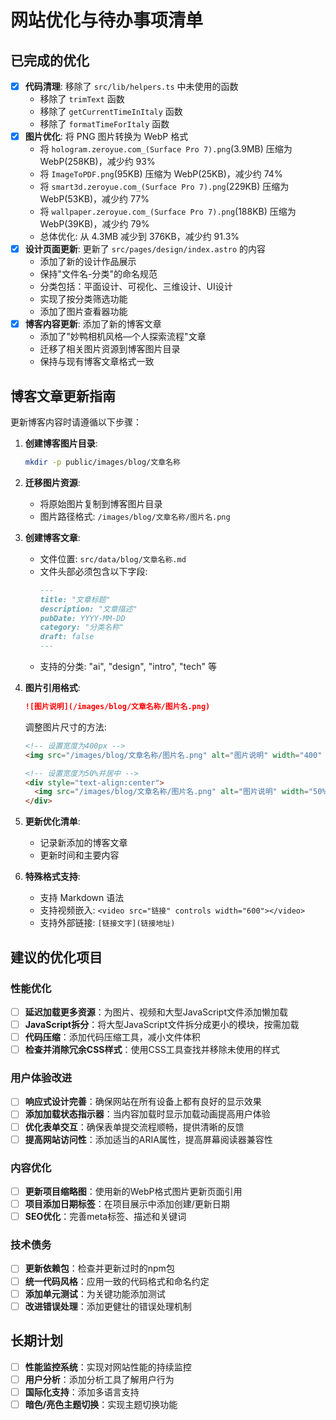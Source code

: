 # 网站优化与待办事项清单

## 已完成的优化

- [x] **代码清理**: 移除了 `src/lib/helpers.ts` 中未使用的函数
  - 移除了 `trimText` 函数
  - 移除了 `getCurrentTimeInItaly` 函数
  - 移除了 `formatTimeForItaly` 函数
- [x] **图片优化**: 将 PNG 图片转换为 WebP 格式
  - 将 `hologram.zeroyue.com_(Surface Pro 7).png`(3.9MB) 压缩为 WebP(258KB)，减少约 93%
  - 将 `ImageToPDF.png`(95KB) 压缩为 WebP(25KB)，减少约 74%
  - 将 `smart3d.zeroyue.com_(Surface Pro 7).png`(229KB) 压缩为 WebP(53KB)，减少约 77%
  - 将 `wallpaper.zeroyue.com_(Surface Pro 7).png`(188KB) 压缩为 WebP(39KB)，减少约 79%
  - 总体优化: 从 4.3MB 减少到 376KB，减少约 91.3%
- [x] **设计页面更新**: 更新了 `src/pages/design/index.astro` 的内容
  - 添加了新的设计作品展示
  - 保持"文件名-分类"的命名规范
  - 分类包括：平面设计、可视化、三维设计、UI设计
  - 实现了按分类筛选功能
  - 添加了图片查看器功能
- [x] **博客内容更新**: 添加了新的博客文章
  - 添加了"妙鸭相机风格—个人探索流程"文章
  - 迁移了相关图片资源到博客图片目录
  - 保持与现有博客文章格式一致

## 博客文章更新指南

更新博客内容时请遵循以下步骤：

1. **创建博客图片目录**:
   ```bash
   mkdir -p public/images/blog/文章名称
   ```

2. **迁移图片资源**:
   - 将原始图片复制到博客图片目录
   - 图片路径格式: `/images/blog/文章名称/图片名.png`

3. **创建博客文章**:
   - 文件位置: `src/data/blog/文章名称.md`
   - 文件头部必须包含以下字段:
     ```md
     ---
     title: "文章标题"
     description: "文章描述"
     pubDate: YYYY-MM-DD
     category: "分类名称"
     draft: false
     ---
     ```
   - 支持的分类: "ai", "design", "intro", "tech" 等

4. **图片引用格式**:
   ```md
   ![图片说明](/images/blog/文章名称/图片名.png)
   ```
   
   调整图片尺寸的方法:
   ```md
   <!-- 设置宽度为400px -->
   <img src="/images/blog/文章名称/图片名.png" alt="图片说明" width="400" />
   
   <!-- 设置宽度为50%并居中 -->
   <div style="text-align:center">
     <img src="/images/blog/文章名称/图片名.png" alt="图片说明" width="50%" />
   </div>
   ```

5. **更新优化清单**:
   - 记录新添加的博客文章
   - 更新时间和主要内容

6. **特殊格式支持**:
   - 支持 Markdown 语法
   - 支持视频嵌入: `<video src="链接" controls width="600"></video>`
   - 支持外部链接: `[链接文字](链接地址)`
  
## 建议的优化项目

### 性能优化

- [ ] **延迟加载更多资源**：为图片、视频和大型JavaScript文件添加懒加载
- [ ] **JavaScript拆分**：将大型JavaScript文件拆分成更小的模块，按需加载
- [ ] **代码压缩**：添加代码压缩工具，减小文件体积
- [ ] **检查并消除冗余CSS样式**：使用CSS工具查找并移除未使用的样式

### 用户体验改进

- [ ] **响应式设计完善**：确保网站在所有设备上都有良好的显示效果
- [ ] **添加加载状态指示器**：当内容加载时显示加载动画提高用户体验
- [ ] **优化表单交互**：确保表单提交流程顺畅，提供清晰的反馈
- [ ] **提高网站访问性**：添加适当的ARIA属性，提高屏幕阅读器兼容性

### 内容优化

- [ ] **更新项目缩略图**：使用新的WebP格式图片更新页面引用
- [ ] **项目添加日期标签**：在项目展示中添加创建/更新日期
- [ ] **SEO优化**：完善meta标签、描述和关键词

### 技术债务

- [ ] **更新依赖包**：检查并更新过时的npm包
- [ ] **统一代码风格**：应用一致的代码格式和命名约定
- [ ] **添加单元测试**：为关键功能添加测试
- [ ] **改进错误处理**：添加更健壮的错误处理机制

## 长期计划

- [ ] **性能监控系统**：实现对网站性能的持续监控
- [ ] **用户分析**：添加分析工具了解用户行为
- [ ] **国际化支持**：添加多语言支持
- [ ] **暗色/亮色主题切换**：实现主题切换功能 